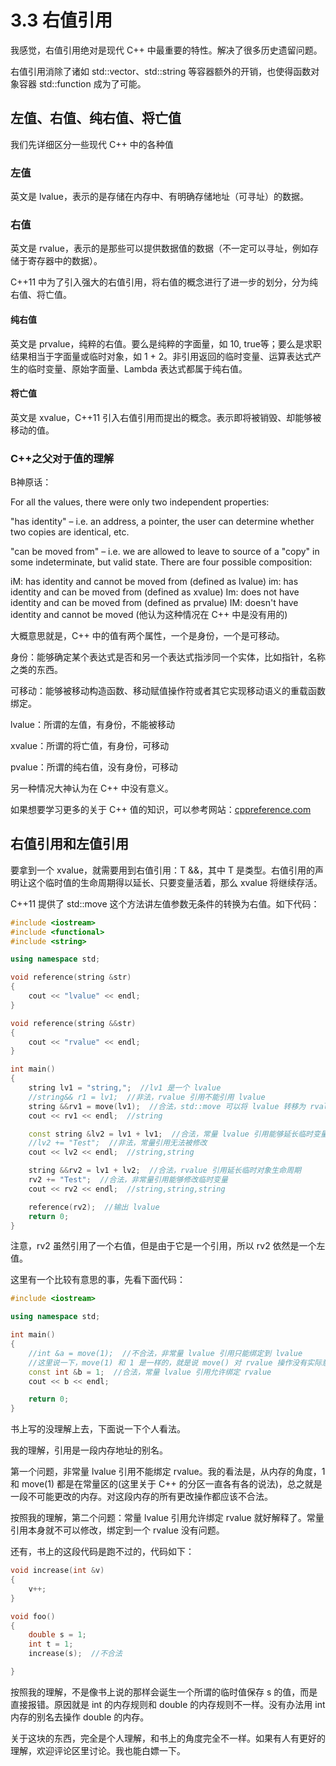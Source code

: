 # 3.3 右值引用

我感觉，右值引用绝对是现代 C++ 中最重要的特性。解决了很多历史遗留问题。

右值引用消除了诸如 std::vector、std::string 等容器额外的开销，也使得函数对象容器 std::function 成为了可能。

## 左值、右值、纯右值、将亡值

我们先详细区分一些现代 C++ 中的各种值

### 左值

英文是 lvalue，表示的是存储在内存中、有明确存储地址（可寻址）的数据。

### 右值

英文是 rvalue，表示的是那些可以提供数据值的数据（不一定可以寻址，例如存储于寄存器中的数据）。

C++11 中为了引入强大的右值引用，将右值的概念进行了进一步的划分，分为纯右值、将亡值。

#### 纯右值

英文是 prvalue，纯粹的右值。要么是纯粹的字面量，如 10, true等；要么是求职结果相当于字面量或临时对象，如 1 + 2。非引用返回的临时变量、运算表达式产生的临时变量、原始字面量、Lambda 表达式都属于纯右值。

#### 将亡值

英文是 xvalue，C++11 引入右值引用而提出的概念。表示即将被销毁、却能够被移动的值。

### C++之父对于值的理解

B神原话：

For all the values, there were only two independent properties:

"has identity" – i.e. an address, a pointer, the user can determine whether two copies are identical, etc.

"can be moved from" – i.e. we are allowed to leave to source of a "copy" in some indeterminate, but valid state.
There are four possible composition:

iM: has identity and cannot be moved from (defined as lvalue)
im: has identity and can be moved from (defined as xvalue)
Im: does not have identity and can be moved from (defined as prvalue)
IM: doesn't have identity and cannot be moved (他认为这种情况在 C++ 中是没有用的)

大概意思就是，C++ 中的值有两个属性，一个是身份，一个是可移动。

身份：能够确定某个表达式是否和另一个表达式指涉同一个实体，比如指针，名称之类的东西。

可移动：能够被移动构造函数、移动赋值操作符或者其它实现移动语义的重载函数绑定。

lvalue：所谓的左值，有身份，不能被移动

xvalue：所谓的将亡值，有身份，可移动

pvalue：所谓的纯右值，没有身份，可移动

另一种情况大神认为在 C++ 中没有意义。

如果想要学习更多的关于 C++ 值的知识，可以参考网站：[cppreference.com](https://en.cppreference.com/mwiki/index.php?title=cpp/language/value_category&oldid=85137)

## 右值引用和左值引用

要拿到一个 xvalue，就需要用到右值引用：T &&，其中 T 是类型。右值引用的声明让这个临时值的生命周期得以延长、只要变量活着，那么 xvalue 将继续存活。

C++11 提供了 std::move 这个方法讲左值参数无条件的转换为右值。如下代码：

```C++
#include <iostream>
#include <functional>
#include <string>

using namespace std;

void reference(string &str)
{
    cout << "lvalue" << endl;
}

void reference(string &&str)
{
    cout << "rvalue" << endl;
}

int main()
{
    string lv1 = "string,";  //lv1 是一个 lvalue
    //string&& r1 = lv1;  //非法，rvalue 引用不能引用 lvalue
    string &&rv1 = move(lv1);  //合法，std::move 可以将 lvalue 转移为 rvalue
    cout << rv1 << endl;  //string

    const string &lv2 = lv1 + lv1;  //合法，常量 lvalue 引用能够延长临时变量的生命周期
    //lv2 += "Test";  //非法，常量引用无法被修改
    cout << lv2 << endl;  //string,string

    string &&rv2 = lv1 + lv2;  //合法，rvalue 引用延长临时对象生命周期
    rv2 += "Test";  //合法，非常量引用能够修改临时变量
    cout << rv2 << endl;  //string,string,string

    reference(rv2);  //输出 lvalue
    return 0;
}
```

注意，rv2 虽然引用了一个右值，但是由于它是一个引用，所以 rv2 依然是一个左值。

这里有一个比较有意思的事，先看下面代码：

```C++
#include <iostream>

using namespace std;

int main()
{
    //int &a = move(1);  //不合法，非常量 lvalue 引用只能绑定到 lvalue
    //这里说一下，move(1) 和 1 是一样的，就是说 move() 对 rvalue 操作没有实际意义
    const int &b = 1;  //合法，常量 lvalue 引用允许绑定 rvalue
    cout << b << endl;

    return 0;
}
```

书上写的没理解上去，下面说一下个人看法。

我的理解，引用是一段内存地址的别名。

第一个问题，非常量 lvalue 引用不能绑定 rvalue。我的看法是，从内存的角度，1 和 move(1) 都是在常量区的(这里关于 C++ 的分区一直各有各的说法)，总之就是一段不可能更改的内存。对这段内存的所有更改操作都应该不合法。

按照我的理解，第二个问题：常量 lvalue 引用允许绑定 rvalue 就好解释了。常量引用本身就不可以修改，绑定到一个 rvalue 没有问题。

还有，书上的这段代码是跑不过的，代码如下：

```C++
void increase(int &v)
{
    v++;
}

void foo()
{
    double s = 1;
    int t = 1;
    increase(s);  //不合法

}
```

按照我的理解，不是像书上说的那样会诞生一个所谓的临时值保存 s 的值，而是直接报错。原因就是 int 的内存规则和 double 的内存规则不一样。没有办法用 int 内存的别名去操作 double 的内存。

关于这块的东西，完全是个人理解，和书上的角度完全不一样。如果有人有更好的理解，欢迎评论区里讨论。我也能白嫖一下。
